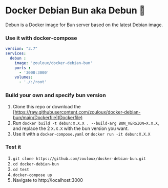 # Docker Debian Bun aka Debun 🐇

Debun is a Docker image for Bun server based on the latest Debian image.


### Use it with docker-compose

```yaml
version: "3.7"
services:
  debun :
    image: 'zouloux/docker-debian-bun'
    ports :
      - '3000:3000'
    volumes:
      - './:/root'
```



### Build your own and specify bun version

1. Clone this repo or download the [https://raw.githubusercontent.com/zouloux/docker-debian-bun/main/Dockerfile](Dockerfile)
2. Run `docker build -t debun:X.X.X . --build-arg BUN_VERSION=X.X.X`, and replace the 2 `X.X.X` with the bun version you want.
3. Use it with a `docker-compose.yaml` or `docker run -it debun:X.X.X`

### Test it

1. `git clone https://github.com/zouloux/docker-debian-bun.git`
2. `cd docker-debian-bun`
3. `cd test`
4. `docker-compose up`
5. Navigate to http://localhost:3000